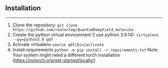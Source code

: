 ## Installation 
------------------------------
1. Clone the repository: ```git clone https://github.com/raulorteg/QuantumDeepField_molecule```
2. Create the python virtual environment (I use python 3.9.14): ```virtualenv --py=python3.9 qdf```
3. Activate virtualenv  ```source qdf/bin/activate```
4. Install requirements ```python -m pip install -r requirements.txt``` Note: Your system might need a different torch installation (https://pytorch.org/get-started/locally/)